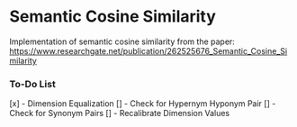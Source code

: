 # Semantic Cosine Similarity

Implementation of semantic cosine similarity from the paper: https://www.researchgate.net/publication/262525676_Semantic_Cosine_Similarity

### To-Do List
[x] - Dimension Equalization
[] - Check for Hypernym Hyponym Pair
[] - Check for Synonym Pairs
[] - Recalibrate Dimension Values
